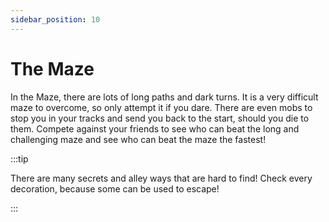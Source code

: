 ```yaml
---
sidebar_position: 10
---
```


# The Maze

In the Maze, there are lots of long paths and dark turns. It is a very difficult maze to overcome, so only attempt it if you dare. There are even mobs to stop you in your tracks and send you back to the start, should you die to them. Compete against your friends to see who can beat the long and challenging maze and see who can beat the maze the fastest!

:::tip

There are many secrets and alley ways that are hard to find! Check every decoration, because some can be used to escape!

:::
